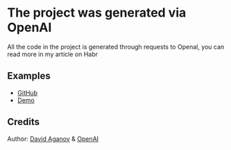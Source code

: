 # The project was generated via OpenAI

All the code in the project is generated through requests to Openal, you can read more in my article on Habr

## Examples

- [GitHub](https://github.com/davidaganov/powered-by-openai)
- [Demo](https://aganov.dev/powered-by-openai)

## Credits

Author: [David Aganov](https://github.com/davidaganov) & [OpenAI](https://chat.openai.com/)
